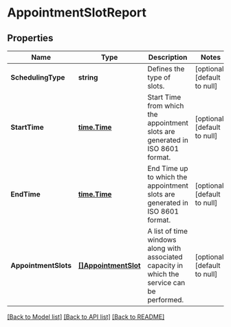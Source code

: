 # AppointmentSlotReport

## Properties
Name | Type | Description | Notes
------------ | ------------- | ------------- | -------------
**SchedulingType** | **string** | Defines the type of slots. | [optional] [default to null]
**StartTime** | [**time.Time**](time.Time.md) | Start Time from which the appointment slots are generated in ISO 8601 format. | [optional] [default to null]
**EndTime** | [**time.Time**](time.Time.md) | End Time up to which the appointment slots are generated in ISO 8601 format. | [optional] [default to null]
**AppointmentSlots** | [**[]AppointmentSlot**](AppointmentSlot.md) | A list of time windows along with associated capacity in which the service can be performed. | [optional] [default to null]

[[Back to Model list]](../README.md#documentation-for-models) [[Back to API list]](../README.md#documentation-for-api-endpoints) [[Back to README]](../README.md)

